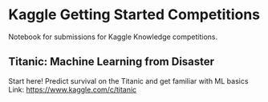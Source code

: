 # Kaggle Getting Started Competitions

Notebook for submissions for Kaggle Knowledge competitions.


## Titanic: Machine Learning from Disaster

Start here! Predict survival on the Titanic and get familiar with ML basics
Link: https://www.kaggle.com/c/titanic

